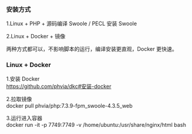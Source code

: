 
### 安装方式

1.Linux + PHP +  源码编译 Swoole / PECL 安装 Swoole

2.Linux + Docker + 镜像

两种方式都可以，不影响脚本的运行，编译安装更直观，Docker 更快速。

### Linux + Docker

1.安装 Docker  
    https://github.com/phvia/dkc#安装-docker

2.拉取镜像  
    docker pull phvia/php:7.3.9-fpm_swoole-4.3.5_web

3.运行进入容器  
    docker run -it -p 7749:7749 -v /home/ubuntu:/usr/share/nginx/html <ImageID> bash

